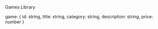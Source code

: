 Games Library

game: {
id: string,
title: string,
category: string,
description: string,
price: number
}
